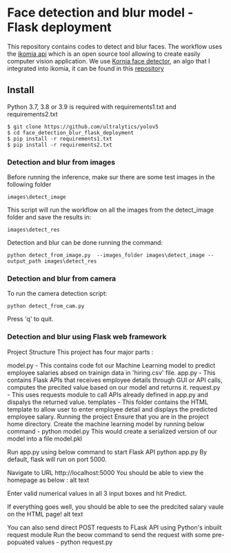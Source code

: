 # Face detection and blur model - Flask deployment
This repository contains codes to detect and blur faces. 
The workflow uses the [ikomia api](https://github.com/Ikomia-dev/IkomiaApi) which is an open source tool allowing to create easily computer vision application. 
 We use [Kornia face detector](https://kornia.readthedocs.io/en/latest/applications/face_detection.html), an algo that I integrated into ikomia, it can be found in this [repository](https://github.com/Ikomia-hub/infer_face_detection_kornia)

## Install 
Python 3.7, 3.8 or 3.9 is required with requirements1.txt and requirements2.txt
```
$ git clone https://github.com/ultralytics/yolov5
$ cd face_detection_blur_flask_deployment
$ pip install -r requirements1.txt
$ pip install -r requirements2.txt
```
### Detection and blur from images
Before running the inference, make sur there are some test images in the following folder

```
images\detect_image
```

This script will run the workflow on all the images from the detect_image folder and save the results in:

```
images\detect_res
```

Detection and blur can be done running the command: 

```
python detect_from_image.py  --images_folder images\detect_image --output_path images\detect_res
``` 

### Detection and blur from camera
To run the camera detection script:

```
python detect_from_cam.py
```
Press 'q' to quit.

### Detection and blur using Flask web framework



Project Structure
This project has four major parts :

model.py - This contains code fot our Machine Learning model to predict employee salaries absed on trainign data in 'hiring.csv' file.
app.py - This contains Flask APIs that receives employee details through GUI or API calls, computes the precited value based on our model and returns it.
request.py - This uses requests module to call APIs already defined in app.py and dispalys the returned value.
templates - This folder contains the HTML template to allow user to enter employee detail and displays the predicted employee salary.
Running the project
Ensure that you are in the project home directory. Create the machine learning model by running below command -
python model.py
This would create a serialized version of our model into a file model.pkl

Run app.py using below command to start Flask API
python app.py
By default, flask will run on port 5000.

Navigate to URL http://localhost:5000
You should be able to view the homepage as below : alt text

Enter valid numerical values in all 3 input boxes and hit Predict.

If everything goes well, you should be able to see the predcited salary vaule on the HTML page! alt text

You can also send direct POST requests to FLask API using Python's inbuilt request module Run the beow command to send the request with some pre-popuated values -
python request.py
